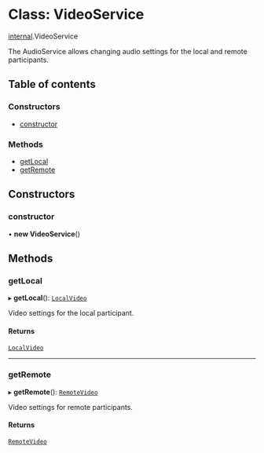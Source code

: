 # Class: VideoService

[internal](../modules/internal.md).VideoService

The AudioService allows changing audio settings for the local and remote participants.

## Table of contents

### Constructors

- [constructor](internal.VideoService.md#constructor)

### Methods

- [getLocal](internal.VideoService.md#getlocal)
- [getRemote](internal.VideoService.md#getremote)

## Constructors

### constructor

• **new VideoService**()

## Methods

### getLocal

▸ **getLocal**(): [`LocalVideo`](internal.LocalVideo.md)

Video settings for the local participant.

#### Returns

[`LocalVideo`](internal.LocalVideo.md)

___

### getRemote

▸ **getRemote**(): [`RemoteVideo`](internal.RemoteVideo.md)

Video settings for remote participants.

#### Returns

[`RemoteVideo`](internal.RemoteVideo.md)

